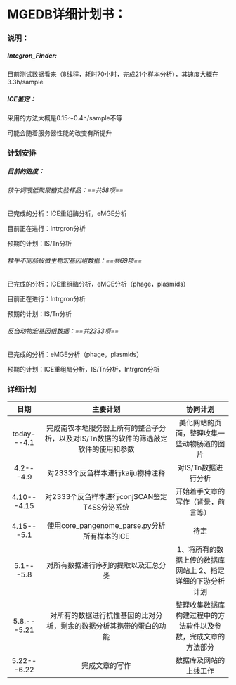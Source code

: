 # MGEDB详细计划书：

### 说明：

##### Integron_Finder:

目前测试数据看来（8线程，耗时70小时，完成21个样本分析），其速度大概在3.3h/sample

##### ICE鉴定：

采用的方法大概是0.15～0.4h/sample不等

可能会随着服务器性能的改变有所提升

### 计划安排

##### 目前的进度：

###### 		犊牛饲喂低聚果糖实验样品：==共58项==

已完成的分析：ICE重组酶分析，eMGE分析

目前正在进行：Intrgron分析

预期的计划：IS/Tn分析

###### 犊牛不同肠段微生物宏基因组数据：==共69项==

已完成的分析：ICE重组酶分析，eMGE分析（phage，plasmids）

目前正在进行：Intrgron分析

预期的计划：IS/Tn分析

###### 反刍动物宏基因组数据：==共2333项==

已完成的分析：eMGE分析（phage，plasmids）

预期的计划：ICE重组酶分析，IS/Tn分析，Intrgron分析

### 详细计划

|    日期     |                           主要计划                           |                           协同计划                           |
| :---------: | :----------------------------------------------------------: | :----------------------------------------------------------: |
| today---4.1 | 完成南农本地服务器上所有的整合子分析，以及对IS/Tn数据的软件的筛选敲定软件的使用和参数 |          美化网站的页面，整理收集一些动物肠道的图片          |
|  4.2---4.9  |              对2333个反刍样本进行kaiju物种注释               |                     对IS/Tn数据进行分析                      |
| 4.10---4.15 |         对2333个反刍样本进行conjSCAN鉴定T4SS分泌系统         |              开始着手文章的写作（背景，前言等）              |
| 4.15---5.1  |         使用core_pangenome_parse.py分析所有样本的ICE         |                             待定                             |
|  5.1---5.8  |             对所有数据进行序列的提取以及汇总分类             | 1、将所有的数据上传的数据库网站上  2、指定详细的下游分析计划 |
| 5.8.---5.21 | 对所有的数据进行抗性基因的比对分析，剩余的数据分析其携带的蛋白的功能 | 整理收集数据库构建过程中的方法软件以及参数，完成文章的方法部分 |
| 5.22---6.22 |                        完成文章的写作                        |                    数据库及网站的上线工作                    |

